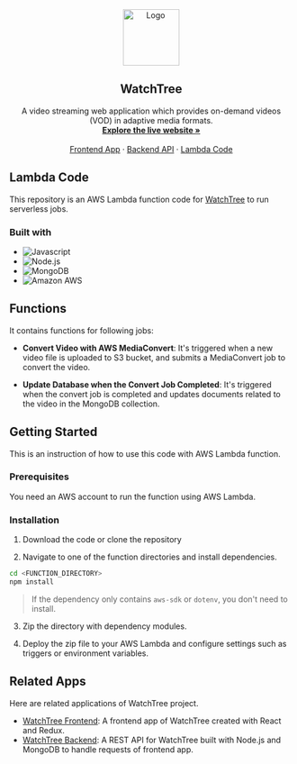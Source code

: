 <div align="center">
  <a href="https://watchtree.net">
    <img src="https://raw.githubusercontent.com/jkkrow/watchtree-frontend/main/public/logo.svg" alt="Logo" width="100" height="100">
  </a>
  <h2 align="center">WatchTree</h2>
  <p align="center">
    A video streaming web application which provides on-demand videos (VOD) in adaptive media formats.
    <br />
    <a href="https://watchtree.net">
      <strong>Explore the live website »</strong>
    </a>
    <br />
    <br />
    <a href="https://github.com/jkkrow/watchtree-frontend">Frontend App</a>
    ·
    <a href="https://github.com/jkkrow/watchtree-backend">Backend API</a>
    ·
    <a href="https://github.com/jkkrow/watchtree-lambda">Lambda Code</a>
  </p>
</div>

## Lambda Code

This repository is an AWS Lambda function code for [WatchTree](https://watchtree.net) to run serverless jobs.

### Built with

- ![Javascript](https://img.shields.io/badge/Javascript-F7DF1E.svg?&style=for-the-badge&logo=Javascript&logoColor=black)
- ![Node.js](https://img.shields.io/badge/Node.js-339933.svg?&style=for-the-badge&logo=Node.js&logoColor=white)
- ![MongoDB](https://img.shields.io/badge/MongoDB-47A248.svg?&style=for-the-badge&logo=MongoDB&logoColor=white)
- ![Amazon AWS](https://img.shields.io/badge/AWS-232F3E.svg?&style=for-the-badge&logo=Amazon+AWS&logoColor=white)

## Functions

It contains functions for following jobs:

- **Convert Video with AWS MediaConvert**: It's triggered when a new video file is uploaded to S3 bucket, and submits a MediaConvert job to convert the video.

- **Update Database when the Convert Job Completed**: It's triggered when the convert job is completed and updates documents related to the video in the MongoDB collection.

## Getting Started

This is an instruction of how to use this code with AWS Lambda function.

### Prerequisites

You need an AWS account to run the function using AWS Lambda.

### Installation

1. Download the code or clone the repository

2. Navigate to one of the function directories and install dependencies.

```bash
cd <FUNCTION_DIRECTORY>
npm install
```

> If the dependency only contains `aws-sdk` or `dotenv`, you don't need to install.

3. Zip the directory with dependency modules.

4. Deploy the zip file to your AWS Lambda and configure settings such as triggers or environment variables.

## Related Apps

Here are related applications of WatchTree project.

- [WatchTree Frontend](https://github.com/jkkrow/watchtree-frontend): A frontend app of WatchTree created with React and Redux.
- [WatchTree Backend](https://github.com/jkkrow/watchtree-backend): A REST API for WatchTree built with Node.js and MongoDB to handle requests of frontend app.